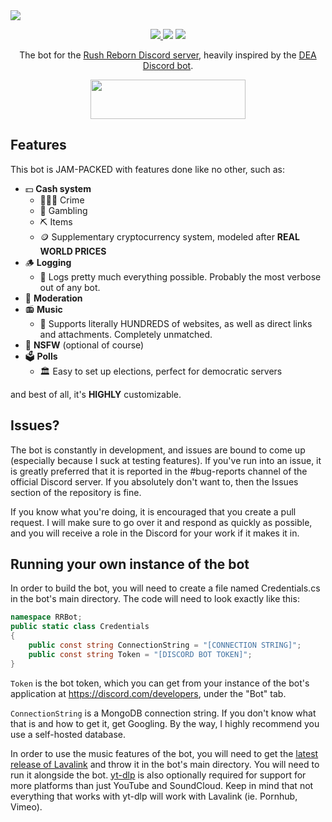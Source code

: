 <a href="https://github.com/BowDown097/RRBot">
	<img src="https://i.imgur.com/qAz3zEk.png" />
</a>
<p align="center">
    <a href="https://discord.gg/USpJnaaNap" alt="Discord">
        <img src="https://img.shields.io/discord/809485099238031420" />
    </a>
    <img src="https://img.shields.io/codefactor/grade/github/BowDown097/RRBot" />
    <a href="https://hitsofcode.com/github/BowDown097/RRBot/view">
    	<img src="https://hitsofcode.com/github/BowDown097/RRBot" />
    </a>
</p>
<p align="center">The bot for the <a href="https://discord.gg/USpJnaaNap">Rush Reborn Discord server</a>, heavily inspired by the <a href="https://github.com/Asshley/DEA">DEA Discord bot</a>.</p>
<p align="center">
    <a href="https://discord.com/api/oauth2/authorize?client_id=817790099823525909&permissions=1392042404951&scope=bot">
        <img src="https://i.imgur.com/5qpaqiQ.png" width="248px" height="63px" />
    </a>
</p>

## Features
This bot is JAM-PACKED with features done like no other, such as:
- 💵 **Cash system**
    - 🕵🏻‍♂️ Crime
    - 🎲 Gambling
    - ⛏️ Items
    - 🪙 Supplementary cryptocurrency system, modeled after **REAL WORLD PRICES**
- 🪵 **Logging**
    - 📝 Logs pretty much everything possible. Probably the most verbose out of any bot.
- 🧹 **Moderation**
- 📻 **Music**
    - 🥇 Supports literally HUNDREDS of websites, as well as direct links and attachments. Completely unmatched.
- 🔞 **NSFW** (optional of course)
- 🗳️ **Polls**
    - 🏛️ Easy to set up elections, perfect for democratic servers

and best of all, it's **HIGHLY** customizable.

## Issues?
The bot is constantly in development, and issues are bound to come up (especially because I suck at testing features). If you've run into an issue, it is greatly preferred that it is reported in the #bug-reports channel of the official Discord server. If you absolutely don't want to, then the Issues section of the repository is fine.

If you know what you're doing, it is encouraged that you create a pull request. I will make sure to go over it and respond as quickly as possible, and you will receive a role in the Discord for your work if it makes it in.

## Running your own instance of the bot
In order to build the bot, you will need to create a file named Credentials.cs in the bot's main directory. The code will need to look exactly like this:
```cs
namespace RRBot;
public static class Credentials
{
    public const string ConnectionString = "[CONNECTION STRING]";
    public const string Token = "[DISCORD BOT TOKEN]";
}
```
``Token`` is the bot token, which you can get from your instance of the bot's application at https://discord.com/developers, under the "Bot" tab. 

``ConnectionString`` is a MongoDB connection string. If you don't know what that is and how to get it, get Googling. By the way, I highly recommend you use a self-hosted database.

In order to use the music features of the bot, you will need to get the [latest release of Lavalink](https://github.com/freyacodes/Lavalink/releases) and throw it in the bot's main directory. You will need to run it alongside the bot. [yt-dlp](https://github.com/yt-dlp/yt-dlp) is also optionally required for support for more platforms than just YouTube and SoundCloud. Keep in mind that not everything that works with yt-dlp will work with Lavalink (ie. Pornhub, Vimeo).
